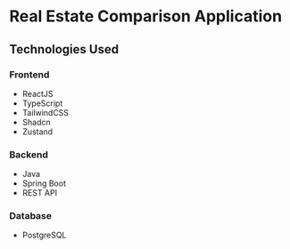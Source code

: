 # Real Estate Comparison Application

## Technologies Used

### Frontend

- ReactJS
- TypeScript
- TailwindCSS
- Shadcn
- Zustand

### Backend

- Java
- Spring Boot
- REST API

### Database

- PostgreSQL

